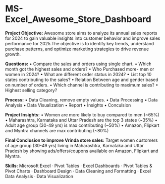 

# MS-Excel_Awesome_Store_Dashboard
**Project Objective:** 
Awesome store aims to analyze its annual sales reports for 2024 to gain valuable insights into customer behavior and improve sales performance for 2025.The objective is to identify key trends, understand purchase patterns, and optimize marketing strategies to drive revenue growth.

**Questions:**
• Compare the sales and orders using single chart.
• Which month got the highest sales and orders?
• Who Purchased more- men or women in 2024?
• What are different order status in 2024?
• List top 10 states contributing to the sales?
• Relation Between age and gender based on number of orders.
• Which channel is contributing to maximum sales?
• Highest selling category?

**Process:**
• Data Cleaning, remove empty values.
• Data Processing
• Data Analysis
• Data Visualization
• Report
• Insights
• Conculsion

**Project Insights:**
• Women are more likely to buy compared to men (~65%)
• Maharashtra, Karnataka and Uttar Pradesh are the top 3 states (~35%)
• Adult age group (30-49 yrs) is max contributing (~50%)
• Amazon, Flipkart and Myntra channels are max contributing (~80%)

**Final Conclusion to improve Vrinda store sales:**
Target women customers of age group (30-49 yrs) living in Maharashtra, Karnataka and Uttar Pradesh by showing ads/offers/coupons available on Amazon, Flipkart and Myntra.

**Skills:** Microsoft Excel · Pivot Tables · Excel Dashboards · Pivot Tables & Pivot Charts · Dashboard Design · Data Cleaning and Formatting · Excel Data Analysis · Data Visualization
